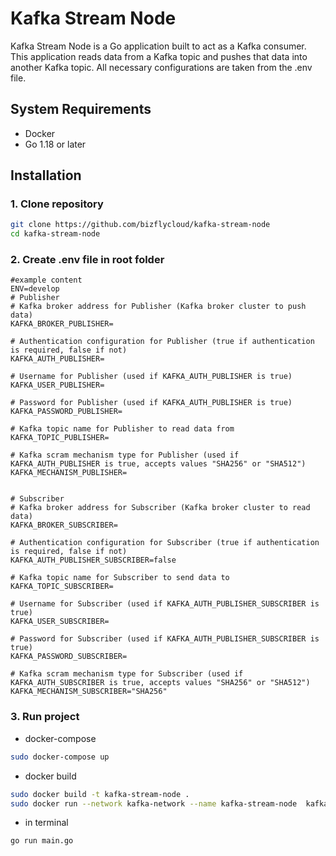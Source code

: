 # Kafka Stream Node

Kafka Stream Node is a Go application built to act as a Kafka consumer. This application reads data from a Kafka topic and pushes that data into another Kafka topic. All necessary configurations are taken from the .env file.

## System Requirements

- Docker
- Go 1.18 or later

## Installation

### 1. Clone repository

```sh
git clone https://github.com/bizflycloud/kafka-stream-node
cd kafka-stream-node
```
### 2. Create .env file in root folder
```
#example content 
ENV=develop
# Publisher
# Kafka broker address for Publisher (Kafka broker cluster to push data)
KAFKA_BROKER_PUBLISHER=

# Authentication configuration for Publisher (true if authentication is required, false if not)
KAFKA_AUTH_PUBLISHER=

# Username for Publisher (used if KAFKA_AUTH_PUBLISHER is true)
KAFKA_USER_PUBLISHER=

# Password for Publisher (used if KAFKA_AUTH_PUBLISHER is true)
KAFKA_PASSWORD_PUBLISHER=

# Kafka topic name for Publisher to read data from
KAFKA_TOPIC_PUBLISHER=

# Kafka scram mechanism type for Publisher (used if KAFKA_AUTH_PUBLISHER is true, accepts values "SHA256" or "SHA512")
KAFKA_MECHANISM_PUBLISHER=


# Subscriber
# Kafka broker address for Subscriber (Kafka broker cluster to read data)
KAFKA_BROKER_SUBSCRIBER=

# Authentication configuration for Subscriber (true if authentication is required, false if not)
KAFKA_AUTH_PUBLISHER_SUBSCRIBER=false

# Kafka topic name for Subscriber to send data to
KAFKA_TOPIC_SUBSCRIBER=

# Username for Subscriber (used if KAFKA_AUTH_PUBLISHER_SUBSCRIBER is true)
KAFKA_USER_SUBSCRIBER=

# Password for Subscriber (used if KAFKA_AUTH_PUBLISHER_SUBSCRIBER is true)
KAFKA_PASSWORD_SUBSCRIBER=

# Kafka scram mechanism type for Subscriber (used if KAFKA_AUTH_SUBSCRIBER is true, accepts values "SHA256" or "SHA512")
KAFKA_MECHANISM_SUBSCRIBER="SHA256"
```
### 3. Run project 
* docker-compose
```sh
sudo docker-compose up
```

* docker build
```sh
sudo docker build -t kafka-stream-node .
sudo docker run --network kafka-network --name kafka-stream-node  kafka-stream-node
```

* in terminal 
```sh
go run main.go
```
